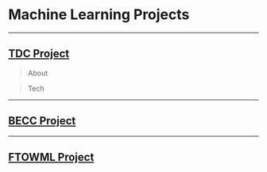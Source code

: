 # Machine Learning Projects
___

## [TDC Project](https://github.com/Mregojos/TDC-Project)
> About

> Tech

___

## [BECC Project](https://github.com/Mregojos/BECC-Project)

___

## [FTOWML Project](https://github.com/Mregojos/FTOWML-Project)
